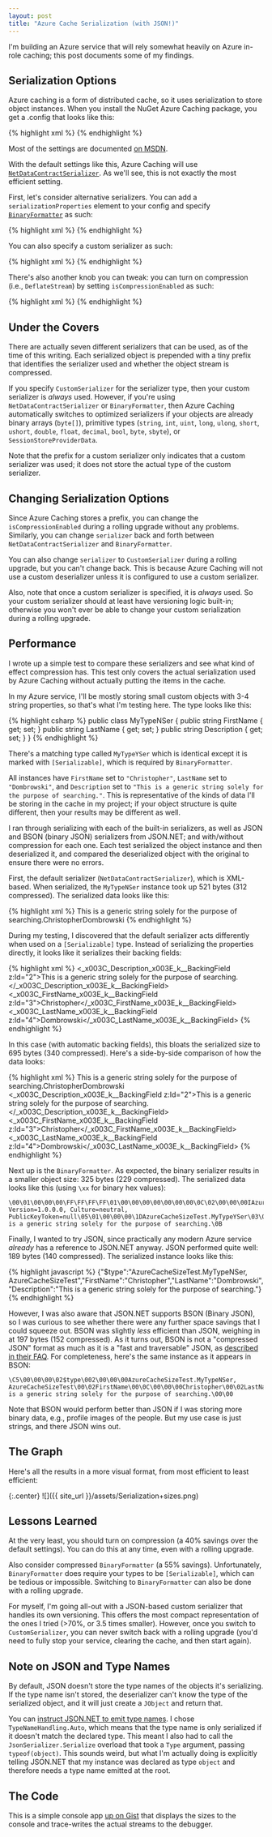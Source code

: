 ```yaml
---
layout: post
title: "Azure Cache Serialization (with JSON!)"
---
```

I'm building an Azure service that will rely somewhat heavily on Azure in-role caching; this post documents some of my findings.

## Serialization Options

Azure caching is a form of distributed cache, so it uses serialization to store object instances. When you install the NuGet Azure Caching package, you get a .config that looks like this:

{% highlight xml %}
<dataCacheClients>
    <dataCacheClient name="default">
    </dataCacheClient>
</dataCacheClients>
{% endhighlight %}

Most of the settings are documented [on MSDN](http://msdn.microsoft.com/en-us/library/windowsazure/jj658973.aspx?WT.mc_id=DT-MVP-5000058).

With the default settings like this, Azure Caching will use [`NetDataContractSerializer`](http://msdn.microsoft.com/en-us/library/system.runtime.serialization.netdatacontractserializer.aspx?WT.mc_id=DT-MVP-5000058). As we'll see, this is not exactly the most efficient setting.

First, let's consider alternative serializers. You can add a `serializationProperties` element to your config and specify [`BinaryFormatter`](http://msdn.microsoft.com/en-us/library/system.runtime.serialization.formatters.binary.binaryformatter.aspx?WT.mc_id=DT-MVP-5000058) as such:

{% highlight xml %}
<dataCacheClients>
    <dataCacheClient name="default">
    <serializationProperties serializer="BinaryFormatter" />
    </dataCacheClient>
</dataCacheClients>
{% endhighlight %}

You can also specify a custom serializer as such:

{% highlight xml %}
<dataCacheClients>
    <dataCacheClient name="default">
    <serializationProperties serializer="CustomSerializer" customSerializerType="MyType,MyAssembly" />
    </dataCacheClient>
</dataCacheClients>
{% endhighlight %}

There's also another knob you can tweak: you can turn on compression (i.e., `DeflateStream`) by setting `isCompressionEnabled` as such:

{% highlight xml %}
<dataCacheClients>
    <dataCacheClient name="default" isCompressionEnabled="true">
    </dataCacheClient>
</dataCacheClients>
{% endhighlight %}

## Under the Covers

There are actually seven different serializers that can be used, as of the time of this writing. Each serialized object is prepended with a tiny prefix that identifies the serializer used and whether the object stream is compressed.

If you specify `CustomSerializer` for the serializer type, then your custom serializer is _always_ used. However, if you're using `NetDataContractSerializer` or `BinaryFormatter`, then Azure Caching automatically switches to optimized serializers if your objects are already binary arrays (`byte[]`), primitive types (`string`, `int`, `uint`, `long`, `ulong`, `short`, `ushort`, `double`, `float`, `decimal`, `bool`, `byte`, `sbyte`), or `SessionStoreProviderData`.

Note that the prefix for a custom serializer only indicates that a custom serializer was used; it does not store the actual type of the custom serializer.

## Changing Serialization Options

Since Azure Caching stores a prefix, you can change the `isCompressionEnabled` during a rolling upgrade without any problems. Similarly, you can change `serializer` back and forth between `NetDataContractSerializer` and `BinaryFormatter`.

You can also change `serializer` to `CustomSerializer` during a rolling upgrade, but you can't change back. This is because Azure Caching will not use a custom deserializer unless it is configured to use a custom serializer.

Also, note that once a custom serializer is specified, it is _always_ used. So your custom serializer should at least have versioning logic built-in; otherwise you won't ever be able to change your custom serialization during a rolling upgrade.

## Performance

I wrote up a simple test to compare these serializers and see what kind of effect compression has. This test only covers the actual serialization used by Azure Caching without actually putting the items in the cache.

In my Azure service, I'll be mostly storing small custom objects with 3-4 string properties, so that's what I'm testing here. The type looks like this:

{% highlight csharp %}
public class MyTypeNSer
{
    public string FirstName { get; set; }
    public string LastName { get; set; }
    public string Description { get; set; }
}
{% endhighlight %}

There's a matching type called `MyTypeYSer` which is identical except it is marked with `[Serializable]`, which is required by `BinaryFormatter`.

All instances have `FirstName` set to `"Christopher"`, `LastName` set to `"Dombrowski"`, and `Description` set to `"This is a generic string solely for the purpose of searching."`. This is representative of the kinds of data I'll be storing in the cache in my project; if your object structure is quite different, then your results may be different as well.

I ran through serializing with each of the built-in serializers, as well as JSON and BSON (binary JSON) serializers from JSON.NET; and with/without compression for each one. Each test serialized the object instance and then deserialized it, and compared the deserialized object with the original to ensure there were no errors.

First, the default serializer (`NetDataContractSerializer`), which is XML-based. When serialized, the `MyTypeNSer` instance took up 521 bytes (312 compressed). The serialized data looks like this:

{% highlight xml %}
<MyTypeNSer z:Id="1" z:Type="AzureCacheSizeTest.MyTypeNSer" z:Assembly="AzureCacheSizeTest, Version=1.0.0.0, Culture=neutral, PublicKeyToken=null" xmlns="http://schemas.datacontract.org/2004/07/AzureCacheSizeTest" xmlns:i="http://www.w3.org/2001/XMLSchema-instance" xmlns:z="http://schemas.microsoft.com/2003/10/Serialization/"><Description z:Id="2">This is a generic string solely for the purpose of searching.</Description><FirstName z:Id="3">Christopher</FirstName><LastName z:Id="4">Dombrowski</LastName></MyTypeNSer>
{% endhighlight %}

During my testing, I discovered that the default serializer acts differently when used on a `[Serializable]` type. Instead of serializing the properties directly, it looks like it serializes their backing fields:

{% highlight xml %}
<MyTypeYSer z:Id="1" z:Type="AzureCacheSizeTest.MyTypeYSer" z:Assembly="AzureCacheSizeTest, Version=1.0.0.0, Culture=neutral, PublicKeyToken=null" xmlns="http://schemas.datacontract.org/2004/07/AzureCacheSizeTest" xmlns:i="http://www.w3.org/2001/XMLSchema-instance" xmlns:z="http://schemas.microsoft.com/2003/10/Serialization/"><_x003C_Description_x003E_k__BackingField z:Id="2">This is a generic string solely for the purpose of searching.</_x003C_Description_x003E_k__BackingField><_x003C_FirstName_x003E_k__BackingField z:Id="3">Christopher</_x003C_FirstName_x003E_k__BackingField><_x003C_LastName_x003E_k__BackingField z:Id="4">Dombrowski</_x003C_LastName_x003E_k__BackingField></MyTypeYSer>
{% endhighlight %}

In this case (with automatic backing fields), this bloats the serialized size to 695 bytes (340 compressed). Here's a side-by-side comparison of how the data looks:

{% highlight xml %}
<MyTypeNSer z:Id="1" z:Type="AzureCacheSizeTest.MyTypeNSer" z:Assembly="AzureCacheSizeTest, Version=1.0.0.0, Culture=neutral, PublicKeyToken=null" xmlns="http://schemas.datacontract.org/2004/07/AzureCacheSizeTest" xmlns:i="http://www.w3.org/2001/XMLSchema-instance" xmlns:z="http://schemas.microsoft.com/2003/10/Serialization/"><Description z:Id="2">This is a generic string solely for the purpose of searching.</Description><FirstName z:Id="3">Christopher</FirstName><LastName z:Id="4">Dombrowski</LastName></MyTypeNSer>
<MyTypeYSer z:Id="1" z:Type="AzureCacheSizeTest.MyTypeYSer" z:Assembly="AzureCacheSizeTest, Version=1.0.0.0, Culture=neutral, PublicKeyToken=null" xmlns="http://schemas.datacontract.org/2004/07/AzureCacheSizeTest" xmlns:i="http://www.w3.org/2001/XMLSchema-instance" xmlns:z="http://schemas.microsoft.com/2003/10/Serialization/"><_x003C_Description_x003E_k__BackingField z:Id="2">This is a generic string solely for the purpose of searching.</_x003C_Description_x003E_k__BackingField><_x003C_FirstName_x003E_k__BackingField z:Id="3">Christopher</_x003C_FirstName_x003E_k__BackingField><_x003C_LastName_x003E_k__BackingField z:Id="4">Dombrowski</_x003C_LastName_x003E_k__BackingField></MyTypeYSer>
{% endhighlight %}

Next up is the `BinaryFormatter`. As expected, the binary serializer results in a smaller object size: 325 bytes (229 compressed). The serialized data looks like this (using `\xx` for binary hex values):

    \00\01\00\00\00\FF\FF\FF\FF\01\00\00\00\00\00\00\00\0C\02\00\00\00IAzureCacheSizeTest, Version=1.0.0.0, Culture=neutral, PublicKeyToken=null\05\01\00\00\00\1DAzureCacheSizeTest.MyTypeYSer\03\00\00\00\1A<FirstName>k__BackingField\19<LastName>k__BackingField\1C<Description>k__BackingField\01\01\01\02\00\00\00\06\03\00\00\00\0BChristopher\06\04\00\00\00\0ADombrowski\06\05\00\00\00=This is a generic string solely for the purpose of searching.\0B

Finally, I wanted to try JSON, since practically any modern Azure service _already_ has a reference to JSON.NET anyway. JSON performed quite well: 189 bytes (140 compressed). The serialized instance looks like this:

{% highlight javascript %}
{"$type":"AzureCacheSizeTest.MyTypeNSer, AzureCacheSizeTest","FirstName":"Christopher","LastName":"Dombrowski","Description":"This is a generic string solely for the purpose of searching."}
{% endhighlight %}

However, I was also aware that JSON.NET supports BSON (Binary JSON), so I was curious to see whether there were any further space savings that I could squeeze out. BSON was slightly _less_ efficient than JSON, weighing in at 197 bytes (152 compressed). As it turns out, BSON is not a "compressed JSON" format as much as it is a "fast and traversable" JSON, as [described in their FAQ]( http://bsonspec.org/#/faq). For completeness, here's the same instance as it appears in BSON:

    \C5\00\00\00\02$type\002\00\00\00AzureCacheSizeTest.MyTypeNSer, AzureCacheSizeTest\00\02FirstName\00\0C\00\00\00Christopher\00\02LastName\00\0B\00\00\00Dombrowski\00\02Description\00>\00\00\00This is a generic string solely for the purpose of searching.\00\00

Note that BSON would perform better than JSON if I was storing more binary data, e.g., profile images of the people. But my use case is just strings, and there JSON wins out.

## The Graph

Here's all the results in a more visual format, from most efficient to least efficient:

{:.center}
![]({{ site_url }}/assets/Serialization+sizes.png)  

## Lessons Learned

At the very least, you should turn on compression (a 40% savings over the default settings). You can do this at any time, even with a rolling upgrade.

Also consider compressed `BinaryFormatter` (a 55% savings). Unfortunately, `BinaryFormatter` does require your types to be `[Serializable]`, which can be tedious or impossible. Switching to `BinaryFormatter` can also be done with a rolling upgrade.

For myself, I'm going all-out with a JSON-based custom serializer that handles its own versioning. This offers the most compact representation of the ones I tried (>70%, or 3.5 times smaller). However, once you switch to `CustomSerializer`, you can never switch back with a rolling upgrade (you'd need to fully stop your service, clearing the cache, and then start again).

## Note on JSON and Type Names

By default, JSON doesn't store the type names of the objects it's serializing. If the type name isn't stored, the deserializer can't know the type of the serialized object, and it will just create a `JObject` and return that.

You can [instruct JSON.NET to emit type names](http://james.newtonking.com/json/help/index.html?topic=html/SerializationGuide.htm). I chose `TypeNameHandling.Auto`, which means that the type name is only serialized if it doesn't match the declared type. This meant I also had to call the `JsonSerializer.Serialize` overload that took a `Type` argument, passing `typeof(object)`. This sounds weird, but what I'm actually doing is explicitly telling JSON.NET that my instance was declared as type `object` and therefore needs a type name emitted at the root.

## The Code

This is a simple console app [up on Gist](https://gist.github.com/StephenCleary/7890983) that displays the sizes to the console and trace-writes the actual streams to the debugger.

<script src="https://gist.github.com/StephenCleary/7890983.js"></script>